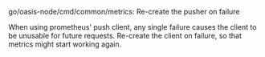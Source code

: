 go/oasis-node/cmd/common/metrics: Re-create the pusher on failure

When using prometheus' push client, any single failure causes the client
to be unusable for future requests.  Re-create the client on failure, so
that metrics might start working again.

